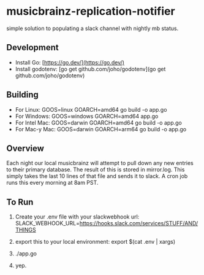 # musicbrainz-replication-notifier
simple solution to populating a slack channel with nightly mb status.

## Development
* Install Go: [https://go.dev/](https://go.dev/)
* Install godotenv: [go get github.com/joho/godotenv](go get github.com/joho/godotenv)

## Building
* For Linux: GOOS=linux GOARCH=amd64 go build -o app.go
* For Windows: GOOS=windows GOARCH=amd64 app.go
* For Intel Mac: GOOS=darwin GOARCH=amd64 go build -o app.go
* For Mac-y Mac: GOOS=darwin GOARCH=arm64 go build -o app.go

## Overview
Each night our local musicbrainz will attempt to pull down any new entries to their primary database. The result of this is stored in mirror.log. This simply takes the last 10 lines of that file and sends it to slack. A cron job runs this every morning at 8am PST.

## To Run
1. Create your .env file with your slackwebhook url:
SLACK_WEBHOOK_URL=https://hooks.slack.com/services/STUFF/AND/THINGS

2. export this to your local environment:
export $(cat .env | xargs)

3. ./app.go

4. yep.
